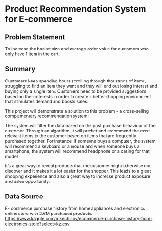 # Product Recommendation System for E-commerce

## Problem Statement
To increase the basket size and average order value for customers who only have 1 item in the cart.

## Summary

Customers keep spending hours scrolling through thousands of items, struggling to find an item they want and they will end out losing interest and buying only a single item. Customers need to be provided suggestions based on their interests in order to create a better shopping environment that stimulates demand and boosts sales.

This project will demonstrate a solution to this problem - a cross-selling complementary recommendation system!

The system will filter the data based on the past purchase behaviour of the customer. Through an algorithm, it will predict and recommend the most relevant items to the customer based on items that are frequently purchased together. For instance, if someone buys a computer, the system will recommend a keyboard or a mouse and when someone buys a smartphone, the system will recommend headphone or a casing for that model.

It’s a great way to reveal products that the customer might otherwise not discover and it makes it a lot easier for the shopper. This leads to a great shopping experience and also a great way to increase product exposure and sales opportunity.

## Data Source

E- commerce purchase history from home appliances and electronics online store with 2.6M purchased products. 
https://www.kaggle.com/mkechinov/ecommerce-purchase-history-from-electronics-store?select=kz.csv
